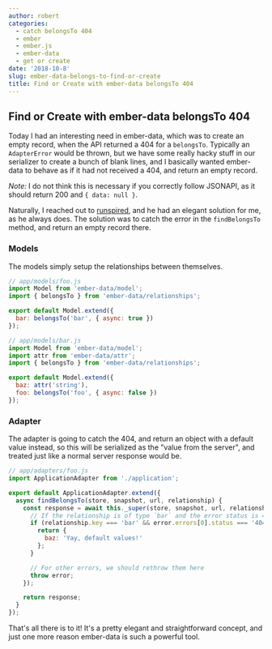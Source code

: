 ```yaml
---
author: robert
categories: 
  - catch belongsTo 404
  - ember
  - ember.js
  - ember-data
  - get or create
date: '2018-10-8'
slug: ember-data-belongs-to-find-or-create
title: Find or Create with ember-data belongsTo 404
---
```


## Find or Create with ember-data belongsTo 404

Today I had an interesting need in ember-data, which was to create an empty record,
when the API returned a 404 for a `belongsTo`. Typically an `AdapterError` would be thrown,
but we have some really hacky stuff in our serializer to create a bunch of blank lines, and I
basically wanted ember-data to behave as if it had not received a 404, and return an empty record.

*Note:* I do not think this is necessary if you correctly follow JSONAPI, as it should return 200 and
`{ data: null }`.

Naturally, I reached out to [runspired](https://twitter.com/Runspired), and he had an elegant solution for me,
as he always does. The solution was to catch the error in the `findBelongsTo` method, and return an empty record there.

### Models

The models simply setup the relationships between themselves.

```js
// app/models/foo.js
import Model from 'ember-data/model';
import { belongsTo } from 'ember-data/relationships';

export default Model.extend({
  bar: belongsTo('bar', { async: true })
});
```

```js
// app/models/bar.js
import Model from 'ember-data/model';
import attr from 'ember-data/attr';
import { belongsTo } from 'ember-data/relationships';

export default Model.extend({
  baz: attr('string'),
  foo: belongsTo('foo', { async: false })
});
```

### Adapter

The adapter is going to catch the 404, and return an object with a default value instead, so this will be 
serialized as the "value from the server", and treated just like a normal server response would be.

```js
// app/adapters/foo.js
import ApplicationAdapter from './application';

export default ApplicationAdapter.extend({
  async findBelongsTo(store, snapshot, url, relationship) {
    const response = await this._super(store, snapshot, url, relationship).catch((error) => {
      // If the relationship is of type `bar` and the error status is 404, return an empty object
      if (relationship.key === 'bar' && error.errors[0].status === '404') {
        return {
          baz: 'Yay, default values!'
        };
      }

      // For other errors, we should rethrow them here
      throw error;
    });

    return response;
  }
});
```

That's all there is to it! It's a pretty elegant and straightforward concept, and just one more reason 
ember-data is such a powerful tool.
